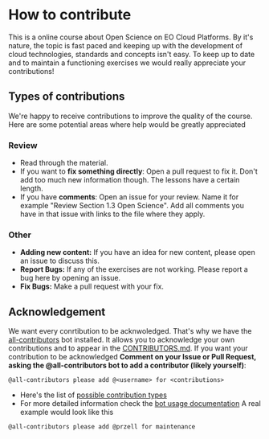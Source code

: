 # How to contribute
This is a online course about Open Science on EO Cloud Platforms. By it's nature, the topic is fast paced and keeping up with the development of cloud technologies, standards and concepts isn't easy. To keep up to date and to maintain a functioning exercises we would really appreciate your contributions!

## Types of contributions
We're happy to receive contributions to improve the quality of the course. Here are some potential areas where help would be greatly appreciated
### Review
- Read through the material. 
- If you want to **fix something directly**: Open a pull request to fix it. Don't add too much new information though. The lessons have a certain length.
- If you have **comments**: Open an issue for your review. Name it for example "Review Section 1.3 Open Science". Add all comments you have in that issue with links to the file where they apply.

### Other
- **Adding new content:** If you have an idea for new content, please open an issue to discuss this.
- **Report Bugs:** If any of the exercises are not working. Please report a bug here by opening an issue.
- **Fix Bugs:** Make a pull request with your fix.

## Acknowledgement 
We want every conrtibution to be acknwoledged. That's why we have the [all-contributors](https://allcontributors.org/) bot installed. It allows you to acknowledge your own contributions and to appear in the [CONTRIBUTORS.md](CONTRIBUTORS.md). If you want your contribution to be acknowledged **Comment on your Issue or Pull Request, asking the @all-contributors bot to add a contributor (likely yourself)**:
```
@all-contributors please add @<username> for <contributions>
```
- Here's the list of [possible contribution types](https://allcontributors.org/docs/en/emoji-key)
- For more detailed information check the [bot usage documentation](https://allcontributors.org/docs/en/bot/usage)
A real example would look like this
```
@all-contributors please add @przell for maintenance
```
